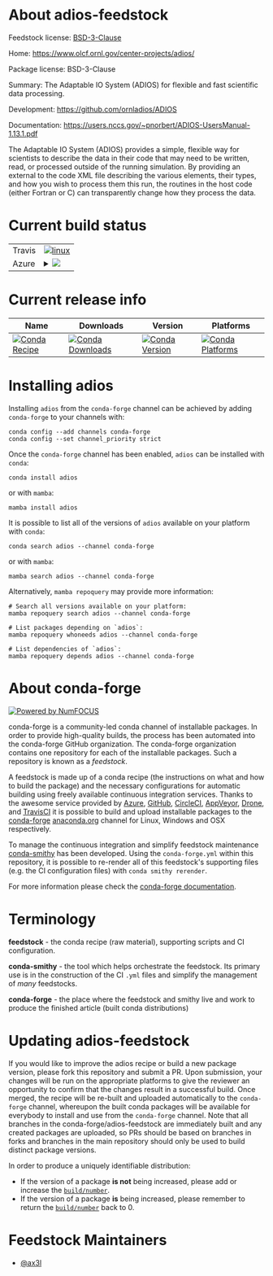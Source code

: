 About adios-feedstock
=====================

Feedstock license: [BSD-3-Clause](https://github.com/conda-forge/adios-feedstock/blob/main/LICENSE.txt)

Home: https://www.olcf.ornl.gov/center-projects/adios/

Package license: BSD-3-Clause

Summary: The Adaptable IO System (ADIOS) for flexible and fast scientific data processing.

Development: https://github.com/ornladios/ADIOS

Documentation: https://users.nccs.gov/~pnorbert/ADIOS-UsersManual-1.13.1.pdf

The Adaptable IO System (ADIOS) provides a simple, flexible way
for scientists to describe the data in their code that may need
to be written, read, or processed outside of the running
simulation. By providing an external to the code XML file
describing the various elements, their types, and how you wish
to process them this run, the routines in the host code (either
Fortran or C) can transparently change how they process the
data.


Current build status
====================


<table><tr>
    <td>Travis</td>
    <td>
      <a href="https://app.travis-ci.com/conda-forge/adios-feedstock">
        <img alt="linux" src="https://img.shields.io/travis/com/conda-forge/adios-feedstock/main.svg?label=Linux">
      </a>
    </td>
  </tr>
    
  <tr>
    <td>Azure</td>
    <td>
      <details>
        <summary>
          <a href="https://dev.azure.com/conda-forge/feedstock-builds/_build/latest?definitionId=25&branchName=main">
            <img src="https://dev.azure.com/conda-forge/feedstock-builds/_apis/build/status/adios-feedstock?branchName=main">
          </a>
        </summary>
        <table>
          <thead><tr><th>Variant</th><th>Status</th></tr></thead>
          <tbody><tr>
              <td>linux_64_mpimpich</td>
              <td>
                <a href="https://dev.azure.com/conda-forge/feedstock-builds/_build/latest?definitionId=25&branchName=main">
                  <img src="https://dev.azure.com/conda-forge/feedstock-builds/_apis/build/status/adios-feedstock?branchName=main&jobName=linux&configuration=linux%20linux_64_mpimpich" alt="variant">
                </a>
              </td>
            </tr><tr>
              <td>linux_64_mpinompi</td>
              <td>
                <a href="https://dev.azure.com/conda-forge/feedstock-builds/_build/latest?definitionId=25&branchName=main">
                  <img src="https://dev.azure.com/conda-forge/feedstock-builds/_apis/build/status/adios-feedstock?branchName=main&jobName=linux&configuration=linux%20linux_64_mpinompi" alt="variant">
                </a>
              </td>
            </tr><tr>
              <td>linux_64_mpiopenmpi</td>
              <td>
                <a href="https://dev.azure.com/conda-forge/feedstock-builds/_build/latest?definitionId=25&branchName=main">
                  <img src="https://dev.azure.com/conda-forge/feedstock-builds/_apis/build/status/adios-feedstock?branchName=main&jobName=linux&configuration=linux%20linux_64_mpiopenmpi" alt="variant">
                </a>
              </td>
            </tr><tr>
              <td>linux_aarch64_mpimpich</td>
              <td>
                <a href="https://dev.azure.com/conda-forge/feedstock-builds/_build/latest?definitionId=25&branchName=main">
                  <img src="https://dev.azure.com/conda-forge/feedstock-builds/_apis/build/status/adios-feedstock?branchName=main&jobName=linux&configuration=linux%20linux_aarch64_mpimpich" alt="variant">
                </a>
              </td>
            </tr><tr>
              <td>linux_aarch64_mpinompi</td>
              <td>
                <a href="https://dev.azure.com/conda-forge/feedstock-builds/_build/latest?definitionId=25&branchName=main">
                  <img src="https://dev.azure.com/conda-forge/feedstock-builds/_apis/build/status/adios-feedstock?branchName=main&jobName=linux&configuration=linux%20linux_aarch64_mpinompi" alt="variant">
                </a>
              </td>
            </tr><tr>
              <td>linux_aarch64_mpiopenmpi</td>
              <td>
                <a href="https://dev.azure.com/conda-forge/feedstock-builds/_build/latest?definitionId=25&branchName=main">
                  <img src="https://dev.azure.com/conda-forge/feedstock-builds/_apis/build/status/adios-feedstock?branchName=main&jobName=linux&configuration=linux%20linux_aarch64_mpiopenmpi" alt="variant">
                </a>
              </td>
            </tr><tr>
              <td>linux_ppc64le_mpimpich</td>
              <td>
                <a href="https://dev.azure.com/conda-forge/feedstock-builds/_build/latest?definitionId=25&branchName=main">
                  <img src="https://dev.azure.com/conda-forge/feedstock-builds/_apis/build/status/adios-feedstock?branchName=main&jobName=linux&configuration=linux%20linux_ppc64le_mpimpich" alt="variant">
                </a>
              </td>
            </tr><tr>
              <td>linux_ppc64le_mpinompi</td>
              <td>
                <a href="https://dev.azure.com/conda-forge/feedstock-builds/_build/latest?definitionId=25&branchName=main">
                  <img src="https://dev.azure.com/conda-forge/feedstock-builds/_apis/build/status/adios-feedstock?branchName=main&jobName=linux&configuration=linux%20linux_ppc64le_mpinompi" alt="variant">
                </a>
              </td>
            </tr><tr>
              <td>linux_ppc64le_mpiopenmpi</td>
              <td>
                <a href="https://dev.azure.com/conda-forge/feedstock-builds/_build/latest?definitionId=25&branchName=main">
                  <img src="https://dev.azure.com/conda-forge/feedstock-builds/_apis/build/status/adios-feedstock?branchName=main&jobName=linux&configuration=linux%20linux_ppc64le_mpiopenmpi" alt="variant">
                </a>
              </td>
            </tr><tr>
              <td>osx_64_mpimpich</td>
              <td>
                <a href="https://dev.azure.com/conda-forge/feedstock-builds/_build/latest?definitionId=25&branchName=main">
                  <img src="https://dev.azure.com/conda-forge/feedstock-builds/_apis/build/status/adios-feedstock?branchName=main&jobName=osx&configuration=osx%20osx_64_mpimpich" alt="variant">
                </a>
              </td>
            </tr><tr>
              <td>osx_64_mpinompi</td>
              <td>
                <a href="https://dev.azure.com/conda-forge/feedstock-builds/_build/latest?definitionId=25&branchName=main">
                  <img src="https://dev.azure.com/conda-forge/feedstock-builds/_apis/build/status/adios-feedstock?branchName=main&jobName=osx&configuration=osx%20osx_64_mpinompi" alt="variant">
                </a>
              </td>
            </tr><tr>
              <td>osx_64_mpiopenmpi</td>
              <td>
                <a href="https://dev.azure.com/conda-forge/feedstock-builds/_build/latest?definitionId=25&branchName=main">
                  <img src="https://dev.azure.com/conda-forge/feedstock-builds/_apis/build/status/adios-feedstock?branchName=main&jobName=osx&configuration=osx%20osx_64_mpiopenmpi" alt="variant">
                </a>
              </td>
            </tr><tr>
              <td>osx_arm64_mpimpich</td>
              <td>
                <a href="https://dev.azure.com/conda-forge/feedstock-builds/_build/latest?definitionId=25&branchName=main">
                  <img src="https://dev.azure.com/conda-forge/feedstock-builds/_apis/build/status/adios-feedstock?branchName=main&jobName=osx&configuration=osx%20osx_arm64_mpimpich" alt="variant">
                </a>
              </td>
            </tr><tr>
              <td>osx_arm64_mpinompi</td>
              <td>
                <a href="https://dev.azure.com/conda-forge/feedstock-builds/_build/latest?definitionId=25&branchName=main">
                  <img src="https://dev.azure.com/conda-forge/feedstock-builds/_apis/build/status/adios-feedstock?branchName=main&jobName=osx&configuration=osx%20osx_arm64_mpinompi" alt="variant">
                </a>
              </td>
            </tr><tr>
              <td>osx_arm64_mpiopenmpi</td>
              <td>
                <a href="https://dev.azure.com/conda-forge/feedstock-builds/_build/latest?definitionId=25&branchName=main">
                  <img src="https://dev.azure.com/conda-forge/feedstock-builds/_apis/build/status/adios-feedstock?branchName=main&jobName=osx&configuration=osx%20osx_arm64_mpiopenmpi" alt="variant">
                </a>
              </td>
            </tr>
          </tbody>
        </table>
      </details>
    </td>
  </tr>
</table>

Current release info
====================

| Name | Downloads | Version | Platforms |
| --- | --- | --- | --- |
| [![Conda Recipe](https://img.shields.io/badge/recipe-adios-green.svg)](https://anaconda.org/conda-forge/adios) | [![Conda Downloads](https://img.shields.io/conda/dn/conda-forge/adios.svg)](https://anaconda.org/conda-forge/adios) | [![Conda Version](https://img.shields.io/conda/vn/conda-forge/adios.svg)](https://anaconda.org/conda-forge/adios) | [![Conda Platforms](https://img.shields.io/conda/pn/conda-forge/adios.svg)](https://anaconda.org/conda-forge/adios) |

Installing adios
================

Installing `adios` from the `conda-forge` channel can be achieved by adding `conda-forge` to your channels with:

```
conda config --add channels conda-forge
conda config --set channel_priority strict
```

Once the `conda-forge` channel has been enabled, `adios` can be installed with `conda`:

```
conda install adios
```

or with `mamba`:

```
mamba install adios
```

It is possible to list all of the versions of `adios` available on your platform with `conda`:

```
conda search adios --channel conda-forge
```

or with `mamba`:

```
mamba search adios --channel conda-forge
```

Alternatively, `mamba repoquery` may provide more information:

```
# Search all versions available on your platform:
mamba repoquery search adios --channel conda-forge

# List packages depending on `adios`:
mamba repoquery whoneeds adios --channel conda-forge

# List dependencies of `adios`:
mamba repoquery depends adios --channel conda-forge
```


About conda-forge
=================

[![Powered by
NumFOCUS](https://img.shields.io/badge/powered%20by-NumFOCUS-orange.svg?style=flat&colorA=E1523D&colorB=007D8A)](https://numfocus.org)

conda-forge is a community-led conda channel of installable packages.
In order to provide high-quality builds, the process has been automated into the
conda-forge GitHub organization. The conda-forge organization contains one repository
for each of the installable packages. Such a repository is known as a *feedstock*.

A feedstock is made up of a conda recipe (the instructions on what and how to build
the package) and the necessary configurations for automatic building using freely
available continuous integration services. Thanks to the awesome service provided by
[Azure](https://azure.microsoft.com/en-us/services/devops/), [GitHub](https://github.com/),
[CircleCI](https://circleci.com/), [AppVeyor](https://www.appveyor.com/),
[Drone](https://cloud.drone.io/welcome), and [TravisCI](https://travis-ci.com/)
it is possible to build and upload installable packages to the
[conda-forge](https://anaconda.org/conda-forge) [anaconda.org](https://anaconda.org/)
channel for Linux, Windows and OSX respectively.

To manage the continuous integration and simplify feedstock maintenance
[conda-smithy](https://github.com/conda-forge/conda-smithy) has been developed.
Using the ``conda-forge.yml`` within this repository, it is possible to re-render all of
this feedstock's supporting files (e.g. the CI configuration files) with ``conda smithy rerender``.

For more information please check the [conda-forge documentation](https://conda-forge.org/docs/).

Terminology
===========

**feedstock** - the conda recipe (raw material), supporting scripts and CI configuration.

**conda-smithy** - the tool which helps orchestrate the feedstock.
                   Its primary use is in the construction of the CI ``.yml`` files
                   and simplify the management of *many* feedstocks.

**conda-forge** - the place where the feedstock and smithy live and work to
                  produce the finished article (built conda distributions)


Updating adios-feedstock
========================

If you would like to improve the adios recipe or build a new
package version, please fork this repository and submit a PR. Upon submission,
your changes will be run on the appropriate platforms to give the reviewer an
opportunity to confirm that the changes result in a successful build. Once
merged, the recipe will be re-built and uploaded automatically to the
`conda-forge` channel, whereupon the built conda packages will be available for
everybody to install and use from the `conda-forge` channel.
Note that all branches in the conda-forge/adios-feedstock are
immediately built and any created packages are uploaded, so PRs should be based
on branches in forks and branches in the main repository should only be used to
build distinct package versions.

In order to produce a uniquely identifiable distribution:
 * If the version of a package **is not** being increased, please add or increase
   the [``build/number``](https://docs.conda.io/projects/conda-build/en/latest/resources/define-metadata.html#build-number-and-string).
 * If the version of a package **is** being increased, please remember to return
   the [``build/number``](https://docs.conda.io/projects/conda-build/en/latest/resources/define-metadata.html#build-number-and-string)
   back to 0.

Feedstock Maintainers
=====================

* [@ax3l](https://github.com/ax3l/)

